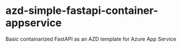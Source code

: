 # azd-simple-fastapi-container-appservice
Basic containarized FastAPI as an AZD template for Azure App Service
